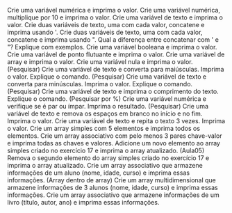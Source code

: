 Crie uma variável numérica e imprima o valor.
Crie uma variável numérica, multiplique por 10 e imprima o valor.
Crie uma variável de texto e imprima o valor.
Crie duas variáveis de texto, uma com cada valor, concatene e imprima usando '.
Crie duas variáveis de texto, uma com cada valor, concatene e imprima usando ".
Qual a diferença entre concatenar com ' e "? Explique com exemplos.
Crie uma variável booleana e imprima o valor.
Crie uma variável de ponto flutuante e imprima o valor.
Crie uma variável de array e imprima o valor.
Crie uma variável nula e imprima o valor.
(Pesquisar) Crie uma variável de texto e converta para maiúsculas. Imprima o valor. Explique o comando.
(Pesquisar) Crie uma variável de texto e converta para minúsculas. Imprima o valor. Explique o comando.
(Pesquisar) Crie uma variável de texto e imprima o comprimento do texto. Explique o comando.
(Pesquisar por %) Crie uma variável numérica e verifique se é par ou ímpar. Imprima o resultado.
(Pesquisar) Crie uma variável de texto e remova os espaços em branco no início e no fim. Imprima o valor.
Crie uma variável de texto e repita o texto 3 vezes. Imprima o valor.
Crie um array simples com 5 elementos e imprima todos os elementos.
Crie um array associativo com pelo menos 3 pares chave-valor e imprima todas as chaves e valores.
Adicione um novo elemento ao array simples criado no exercício 17 e imprima o array atualizado.
(Aula05) Remova o segundo elemento do array simples criado no exercício 17 e imprima o array atualizado.
Crie um array associativo que armazene informações de um aluno (nome, idade, curso) e imprima essas informações.
(Array dentro de array) Crie um array multidimensional que armazene informações de 3 alunos (nome, idade, curso) e imprima essas informações.
Crie um array associativo que armazene informações de um livro (título, autor, ano) e imprima essas informações.
